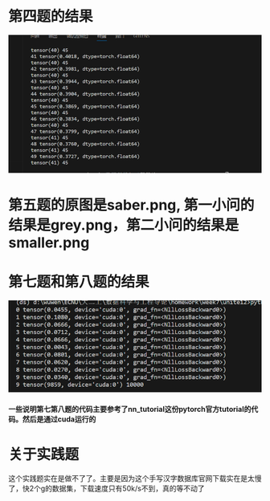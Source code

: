 # 第四题的结果

![1698555520416](image/README/1698555520416.png)

# 第五题的原图是saber.png, 第一小问的结果是grey.png，第二小问的结果是smaller.png


# 第七题和第八题的结果

![1698555736065](image/README/1698555736065.png)

#### 一些说明第七第八题的代码主要参考了nn_tutorial这份pytorch官方tutorial的代码。然后是通过cuda运行的


# 关于实践题

这个实践题实在是做不了了。主要是因为这个手写汉字数据库官网下载实在是太慢了，快2个g的数据集，下载速度只有50k/s不到，真的等不动了
